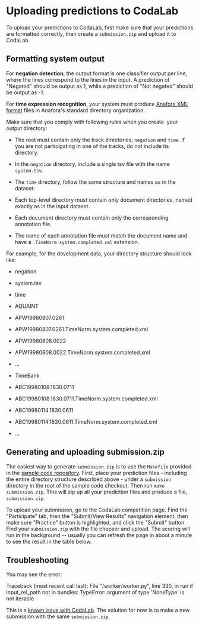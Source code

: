 # Uploading predictions to CodaLab

To upload your predictions to CodaLab, first make sure that your predictions are formatted correctly, then create a `submission.zip` and upload it to CodaLab.

## Formatting system output

For **negation detection**, the output format is one classifier output per line, where the lines correspond to the lines in the input. A prediction of "Negated" should be output as 1, while a prediction of "Not negated" should be output as -1.

For **time expression recognition**, your system must produce [Anafora XML format](https://github.com/weitechen/anafora) files in Anafora's standard directory organization.

Make sure that you comply with following rules when you create  your output directory:

*   The root must contain only the track directories, `negation` and `time`. If you are not participating in one of the tracks, do not include its directory.
*   In the `negation` directory, include a single tsv file with the name `system.tsv`.
*   The `time` directory, follow the same structure and names as in the dataset:

*   Each top-level directory must contain only document directories, named exactly as in the input dataset.
*   Each document directory must contain only the corresponding annotation file.
*   The name of each annotation file must match the document name and have a `.TimeNorm.system.completed.xml` extension.

For example, for the development data, your directory structure should look like:

*   negation

*   system.tsv

*   time

*   AQUAINT

*   APW19980807.0261

*   APW19980807.0261.TimeNorm.system.completed.xml

*   APW19980808.0022

*   APW19980808.0022.TimeNorm.system.completed.xml

*   ...

*   TimeBank

*   ABC19980108.1830.0711

*   ABC19980108.1830.0711.TimeNorm.system.completed.xml

*   ABC19980114.1830.0611

*   ABC19980114.1830.0611.TimeNorm.system.completed.xml

*   ...

## Generating and uploading submission.zip

The easiest way to generate `submission.zip` is to use the `Makefile` provided in the [sample code repository](https://github.com/Machine-Learning-for-Medical-Language/source-free-domain-adaptation/). First, place your prediction files - including the entire directory structure described above - under a `submission` directory in the root of the sample code checkout. Then run `make submission.zip`. This will zip up all your prediction files and produce a file, `submission.zip`.

To upload your submission, go to the CodaLab competition page. Find the "Participate" tab, then the "Submit/View Results" navigation element, then make sure "Practice" button is highlighted, and click the "Submit" button. Find your `submission.zip` with the file chooser and upload. The scoring will run in the background -- usually you can refresh the page in about a minute to see the result in the table below.

## Troubleshooting

You may see the error:

Traceback (most recent call last):
  File "/worker/worker.py", line 330, in run
    if input\_rel\_path not in bundles:
TypeError: argument of type 'NoneType' is not iterable

This is a [known issue with CodaLab](https://github.com/codalab/codalab-competitions/issues/2814#issuecomment-664142717). The solution for now is to make a new submission with the same `submission.zip`.